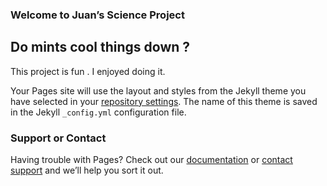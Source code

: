  ###  Welcome to Juan’s Science Project

 ##  Do mints cool things down ?
This project is fun . I enjoyed doing it.

Your Pages site will use the layout and styles from the Jekyll theme you have selected in your [repository settings](https://github.com/juanmi07/science-fair-2017/settings). The name of this theme is saved in the Jekyll `_config.yml` configuration file.

### Support or Contact

Having trouble with Pages? Check out our [documentation](https://help.github.com/categories/github-pages-basics/) or [contact support](https://github.com/contact) and we’ll help you sort it out.
